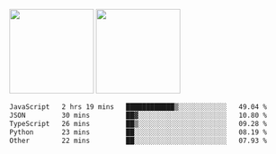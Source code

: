 <img src="https://github-readme-stats.vercel.app/api?username=Dream4ever&count_private=true&show_icons=true&theme=tokyonight" height="150" /> <img src="https://github-readme-stats.vercel.app/api/top-langs/?username=Dream4ever&count_private=true&show_icons=true&theme=tokyonight&langs_count=5&layout=compact" height="150" />

<!--START_SECTION:waka-->

```txt
JavaScript   2 hrs 19 mins   ████████████▒░░░░░░░░░░░░   49.04 %
JSON         30 mins         ██▓░░░░░░░░░░░░░░░░░░░░░░   10.80 %
TypeScript   26 mins         ██▒░░░░░░░░░░░░░░░░░░░░░░   09.28 %
Python       23 mins         ██░░░░░░░░░░░░░░░░░░░░░░░   08.19 %
Other        22 mins         ██░░░░░░░░░░░░░░░░░░░░░░░   07.93 %
```

<!--END_SECTION:waka-->
